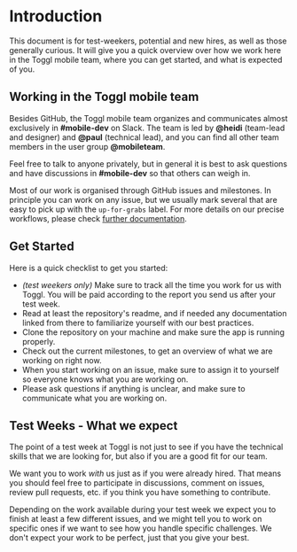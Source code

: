 # Introduction

This document is for test-weekers, potential and new hires, as well as those generally curious. It will give you a quick overview over how we work here in the Toggl mobile team, where you can get started, and what is expected of you.

## Working in the Toggl mobile team

Besides GitHub, the Toggl mobile team organizes and communicates almost exclusively in **#mobile-dev** on Slack. The team is led by **@heidi** (team-lead and designer) and **@paul** (technical lead), and you can find all other team members in the user group **@mobileteam**. 

Feel free to talk to anyone privately, but in general it is best to ask questions and have discussions in **#mobile-dev** so that others can weigh in.

Most of our work is organised through GitHub issues and milestones. In principle you can work on any issue, but we usually mark several that are easy to pick up with the `up-for-grabs` label. For more details on our precise workflows, please check [further documentation](https://github.com/toggl/mobile-docs#toggl-mobile-team-documentation "Toggl Mobile Team Documentation").


## Get Started 

Here is a quick checklist to get you started:
- _(test weekers only)_ Make sure to track all the time you work for us with Toggl. You will be paid according to the report you send us after your test week.
- Read at least the repository's readme, and if needed any documentation linked from there to familiarize yourself with our best practices.
- Clone the repository on your machine and make sure the app is running properly.
- Check out the current milestones, to get an overview of what we are working on right now.
- When you start working on an issue, make sure to assign it to yourself so everyone knows what you are working on.
- Please ask questions if anything is unclear, and make sure to communicate what you are working on.


## Test Weeks - What we expect

The point of a test week at Toggl is not just to see if you have the technical skills that we are looking for, but also if you are a good fit for our team.

We want you to work _with_ us just as if you were already hired. That means you should feel free to participate in discussions, comment on issues, review pull requests, etc. if you think you have something to contribute.

Depending on the work available during your test week we expect you to finish at least a few different issues, and we might tell you to work on specific ones if we want to see how you handle specific challenges. We don't expect your work to be perfect, just that you give your best.

